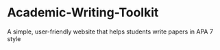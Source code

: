 # Academic-Writing-Toolkit
A simple, user-friendly website that helps students write papers in APA 7 style
